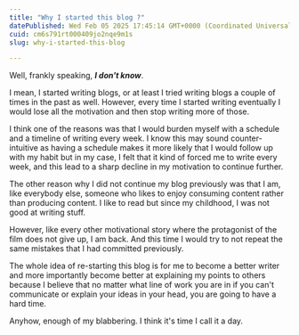 ```yaml
---
title: "Why I started this blog ?"
datePublished: Wed Feb 05 2025 17:45:14 GMT+0000 (Coordinated Universal Time)
cuid: cm6s791rt000409jo2nqe9m1s
slug: why-i-started-this-blog

---
```



Well, frankly speaking, **_I don't know_**.

I mean, I started writing blogs, or at least I tried writing blogs a couple of times in the past as well. However, every time I started writing eventually I would lose all the motivation and then stop writing more of those.

I think one of the reasons was that I would burden myself with a schedule and a timeline of writing every week.
I know this may sound counter-intuitive as having a schedule makes it more likely that I would follow up with my habit but in my case, I felt that it kind of forced me to write every week, and this lead to a sharp decline in my motivation to continue further.

The other reason why I did not continue my blog previously was that I am, like everybody else, someone who likes to enjoy consuming content rather than producing content.
I like to read but since my childhood, I was not good at writing stuff.

However, like every other motivational story where the protagonist of the film does not give up, I am back.
And this time I would try to not repeat the same mistakes that I had committed previously.

The whole idea of re-starting this blog is for me to become a better writer and more importantly become better at explaining my points to others because I believe that no matter what line of work you are in if you can't communicate or explain your ideas in your head, you are going to have a hard time.

Anyhow, enough of my blabbering. I think it's time I call it a day.
